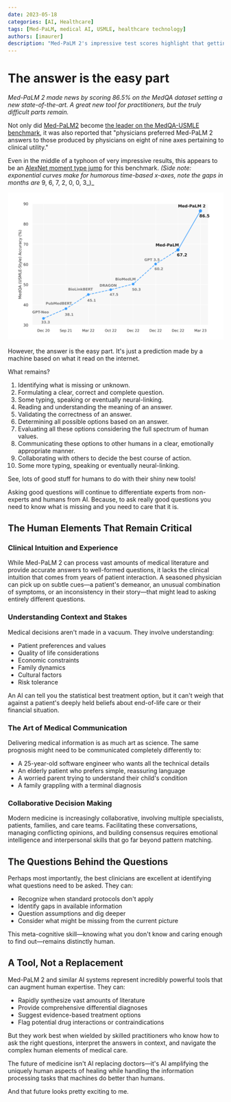 ```yaml
---
date: 2023-05-18
categories: [AI, Healthcare]
tags: [Med-PaLM, medical AI, USMLE, healthcare technology]
authors: [imaurer]
description: "Med-PaLM 2's impressive test scores highlight that getting answers is easier than addressing healthcare's real challenges."
---
```


# The answer is the easy part

*Med-PaLM 2 made news by scoring 86.5% on the MedQA dataset setting a new state-of-the-art. A great new tool for practitioners, but the truly difficult parts remain.*

Not only did [Med-PaLM2](https://arxiv.org/abs/2305.09617) become [the leader on the MedQA-USMLE benchmark](https://paperswithcode.com/sota/question-answering-on-medqa-usmle), it was also reported that "physicians preferred Med-PaLM 2 answers to those produced by physicians on eight of nine axes pertaining to clinical utility."

Even in the middle of a typhoon of very impressive results, this appears to be an [AlexNet moment type jump](https://en.wikipedia.org/wiki/AlexNet) for this benchmark. _(Side note: exponential curves make for humorous time-based x-axes, note the gaps in months are_ 9, 6, 7, 2, 0, 0, 3_)_

![med-palm2-chart.png](../../images/med-palm2-chart.png)

However, the answer is the easy part. It's just a prediction made by a machine based on what it read on the internet.

What remains?

1.  Identifying what is missing or unknown.
2.  Formulating a clear, correct and complete question.
3.  Some typing, speaking or eventually neural-linking.
4.  Reading and understanding the meaning of an answer.
5.  Validating the correctness of an answer.
6.  Determining all possible options based on an answer.
7.  Evaluating all these options considering the full spectrum of human values.
8.  Communicating these options to other humans in a clear, emotionally appropriate manner.
9.  Collaborating with others to decide the best course of action.
10.  Some more typing, speaking or eventually neural-linking.

See, lots of good stuff for humans to do with their shiny new tools!

Asking good questions will continue to differentiate experts from non-experts and humans from AI. Because, to ask really good questions you need to know what is missing and you need to care that it is.

## The Human Elements That Remain Critical

### Clinical Intuition and Experience

While Med-PaLM 2 can process vast amounts of medical literature and provide accurate answers to well-formed questions, it lacks the clinical intuition that comes from years of patient interaction. A seasoned physician can pick up on subtle cues—a patient's demeanor, an unusual combination of symptoms, or an inconsistency in their story—that might lead to asking entirely different questions.

### Understanding Context and Stakes

Medical decisions aren't made in a vacuum. They involve understanding:

- Patient preferences and values
- Quality of life considerations  
- Economic constraints
- Family dynamics
- Cultural factors
- Risk tolerance

An AI can tell you the statistical best treatment option, but it can't weigh that against a patient's deeply held beliefs about end-of-life care or their financial situation.

### The Art of Medical Communication

Delivering medical information is as much art as science. The same prognosis might need to be communicated completely differently to:

- A 25-year-old software engineer who wants all the technical details
- An elderly patient who prefers simple, reassuring language
- A worried parent trying to understand their child's condition
- A family grappling with a terminal diagnosis

### Collaborative Decision Making

Modern medicine is increasingly collaborative, involving multiple specialists, patients, families, and care teams. Facilitating these conversations, managing conflicting opinions, and building consensus requires emotional intelligence and interpersonal skills that go far beyond pattern matching.

## The Questions Behind the Questions

Perhaps most importantly, the best clinicians are excellent at identifying what questions need to be asked. They can:

- Recognize when standard protocols don't apply
- Identify gaps in available information
- Question assumptions and dig deeper
- Consider what might be missing from the current picture

This meta-cognitive skill—knowing what you don't know and caring enough to find out—remains distinctly human.

## A Tool, Not a Replacement

Med-PaLM 2 and similar AI systems represent incredibly powerful tools that can augment human expertise. They can:

- Rapidly synthesize vast amounts of literature
- Provide comprehensive differential diagnoses
- Suggest evidence-based treatment options
- Flag potential drug interactions or contraindications

But they work best when wielded by skilled practitioners who know how to ask the right questions, interpret the answers in context, and navigate the complex human elements of medical care.

The future of medicine isn't AI replacing doctors—it's AI amplifying the uniquely human aspects of healing while handling the information processing tasks that machines do better than humans.

And that future looks pretty exciting to me.